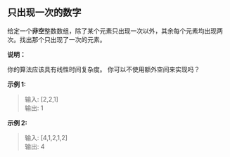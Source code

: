 ## 只出现一次的数字

给定一个**非空**整数数组，除了某个元素只出现一次以外，其余每个元素均出现两次。找出那个只出现了一次的元素。

**说明：**

你的算法应该具有线性时间复杂度。 你可以不使用额外空间来实现吗？

**示例 1:**

> 输入: [2,2,1]  
> 输出: 1  

**示例 2:**

> 输入: [4,1,2,1,2]  
> 输出: 4  
